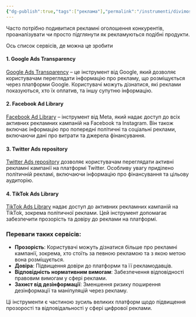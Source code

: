 ```yaml
---
{"dg-publish":true,"tags":["реклама"],"permalink":"/instrumenti/divimosya-reklamni-ogoloshennya/","dgPassFrontmatter":true,"created":"2024-06-21T23:21:13.077+02:00","updated":"2024-06-21T23:21:13.077+02:00"}
---
```


Часто потрібно подивитися рекламні оголошення конкурентів, проаналізувати чи просто підглянути як рекламуються подібні продукти.

Ось список сервісів, де можна це зробити

#### 1. Google Ads Transparency

[Google Ads Transparency](https://adstransparency.google.com) – це інструмент від Google, який дозволяє користувачам переглядати інформацію про рекламу, що розміщується через платформи Google. Користувачі можуть дізнатися, які реклами показуються, хто їх оплатив, та іншу супутню інформацію.

#### 2. Facebook Ad Library

[Facebook Ad Library](https://www.facebook.com/ads/library/) – інструмент від Meta, який надає доступ до всіх активних рекламних кампаній на Facebook та Instagram. Він також включає інформацію про попередні політичні та соціальні реклами, включаючи дані про витрати та джерела фінансування.

#### 3. Twitter Ads repository

[Twitter Ads repository](https://ads.twitter.com/ads-repository) дозволяє користувачам переглядати активні рекламні кампанії на платформі Twitter. Особливу увагу приділено політичній рекламі, включаючи інформацію про фінансування та цільову аудиторію.

#### 4. TikTok Ads Library

[TikTok Ads Library](https://library.tiktok.com/ads) надає доступ до активних рекламних кампаній на TikTok, зокрема політичної реклами. Цей інструмент допомагає забезпечити прозорість та довіру до реклами на платформі.

### Переваги таких сервісів:

- **Прозорість**: Користувачі можуть дізнатися більше про рекламні кампанії, зокрема, хто стоїть за певною рекламою та з якою метою вона розміщується.
- **Довіра**: Підвищення довіри до платформи та її рекламодавців.
- **Відповідність нормативним вимогам**: Забезпечення відповідності правовим вимогам у сфері реклами.
- **Захист від дезінформації**: Зменшення ризику поширення дезінформації та маніпуляцій через рекламу.

Ці інструменти є частиною зусиль великих платформ щодо підвищення прозорості та відповідальності у сфері цифрової реклами.